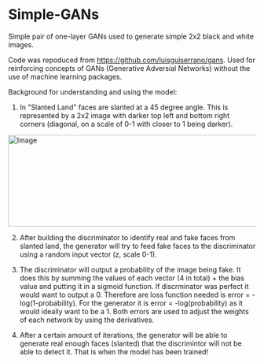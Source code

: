 # Simple-GANs
Simple pair of one-layer GANs used to generate simple 2x2 black and white images.

Code was repoduced from https://github.com/luisguiserrano/gans. Used for reinforcing concepts of GANs (Generative Adversial Networks) without the use of machine learning packages.

Background for understanding and using the model:
1. In "Slanted Land" faces are slanted at a 45 degree angle. This is represented by a 2x2 image with darker top left and bottom right corners (diagonal, on a scale of 0-1 with closer to 1 being darker).

<img align=center width="790" height="186" alt="Image" src="https://github.com/user-attachments/assets/421e1ee1-c605-494a-9626-18b66eed4a60" />

2. After building the discriminator to identify real and fake faces from slanted land, the generator will try to feed fake faces to the discriminator using a random input vector (z, scale 0-1).
   
3. The discriminator will output a probability of the image being fake. It does this by summing the values of each vector (4 in total) + the bias value and putting it in a sigmoid function. If discrminator was perfect it would want to output a 0. Therefore are loss function needed is error = -log(1-probability). For the generator it is error = -log(probability) as it would ideally want to be a 1. Both errors are used to adjust the weights of each network by using the derivatives.

4. After a certain amount of iterations, the generator will be able to generate real enough faces (slanted) that the discrimintor will not be able to detect it. That is when the model has been trained!

